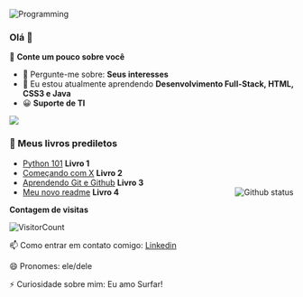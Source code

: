 ![Programming](https://camo.githubusercontent.com/12e5f2b182da4b52850b29bb09e8ba3e92b0ac2c0bd121de7dfcbb291fbbd525/68747470733a2f2f692e70696e696d672e636f6d2f6f726967696e616c732f37372f63612f61332f37376361613332383834643733356434333961646534356261333766656166322e676966)



### Olá 👋

🔭 <strong>Conte um pouco sobre você</strong>

- 💬 Pergunte-me sobre: <strong>Seus interesses</strong>
- 🌱 Eu estou atualmente aprendendo <strong>Desenvolvimento Full-Stack, HTML, CSS3 e Java</strong>
- 😀 <strong>Suporte de TI</strong>

<img src="https://github-profile-trophy.vercel.app/?username=Duduxs&theme=dracula&column=3&margin-w=15&margin-h=15%20(https://github.com/Duduxs/github-profile-trophy)(https://github.com/Duduxs/github-profile-trophy (https://github.com/Duduxs/github-profile-trophy)">

<h3>📖 Meus livros prediletos</h3>

- [Python 101](#) <strong>Livro 1</strong>
- [Começando com X](#) <strong>Livro 2</strong>
- [Aprendendo Git e Github](#) <strong>Livro 3</strong>
- [Meu novo readme](#) <strong>Livro 4</strong>
  <a href="SEU_SITE_PESSOAL_AQUI">
  <img align="right" src="https://github-readme-stats.vercel.app/api?username=GPedroza7&show_icons=true&theme=radical" alt="Github status" />
  </a>

**Contagem de visitas**

![VisitorCount](https://profile-counter.glitch.me/{GPedroza7}/count.svg)

📫 Como entrar em contato comigo: [Linkedin](https://www.linkedin.com/in/gabriel-pedroza-551837248/)

😄 Pronomes: ele/dele

⚡ Curiosidade sobre mim: Eu amo Surfar!
